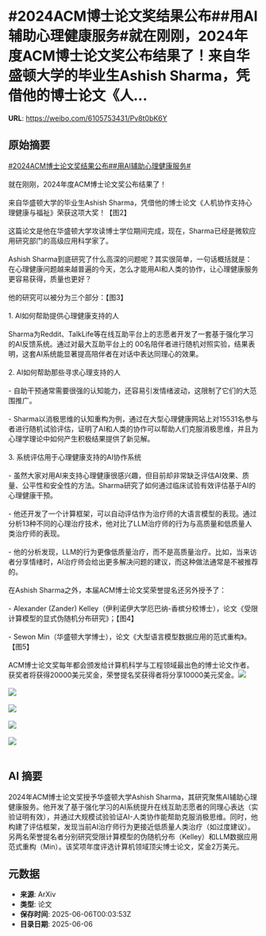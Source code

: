 # #2024ACM博士论文奖结果公布##用AI辅助心理健康服务#就在刚刚，2024年度ACM博士论文奖公布结果了！来自华盛顿大学的毕业生Ashish Sharma，凭借他的博士论文《人...

**URL**: https://weibo.com/6105753431/Pv8t0bK6Y

## 原始摘要

<a href="https://m.weibo.cn/search?containerid=231522type%3D1%26t%3D10%26q%3D%232024ACM%E5%8D%9A%E5%A3%AB%E8%AE%BA%E6%96%87%E5%A5%96%E7%BB%93%E6%9E%9C%E5%85%AC%E5%B8%83%23&amp;extparam=%232024ACM%E5%8D%9A%E5%A3%AB%E8%AE%BA%E6%96%87%E5%A5%96%E7%BB%93%E6%9E%9C%E5%85%AC%E5%B8%83%23" data-hide=""><span class="surl-text">#2024ACM博士论文奖结果公布#</span></a><a href="https://m.weibo.cn/search?containerid=231522type%3D1%26t%3D10%26q%3D%23%E7%94%A8AI%E8%BE%85%E5%8A%A9%E5%BF%83%E7%90%86%E5%81%A5%E5%BA%B7%E6%9C%8D%E5%8A%A1%23&amp;extparam=%23%E7%94%A8AI%E8%BE%85%E5%8A%A9%E5%BF%83%E7%90%86%E5%81%A5%E5%BA%B7%E6%9C%8D%E5%8A%A1%23" data-hide=""><span class="surl-text">#用AI辅助心理健康服务#</span></a><br><br>就在刚刚，2024年度ACM博士论文奖公布结果了！<br><br>来自华盛顿大学的毕业生Ashish Sharma，凭借他的博士论文《人机协作支持心理健康与福祉》荣获这项大奖！【图2】<br><br>这篇论文是他在华盛顿大学攻读博士学位期间完成，现在，Sharma已经是微软应用研究部门的高级应用科学家了。<br><br>Ashish Sharma到底研究了什么高深的问题呢？其实很简单，一句话概括就是：在心理健康问题越来越普遍的今天，怎么才能用AI和人类的协作，让心理健康服务更容易获得，质量也更好？<br><br>他的研究可以被分为三个部分：【图3】<br><br>1. AI如何帮助提供心理健康支持的人<br><br>Sharma为Reddit、TalkLife等在线互助平台上的志愿者开发了一套基于强化学习的AI反馈系统。通过对最大互助平台上的 00名陪伴者进行随机对照实验，结果表明，这套AI系统能显著提高陪伴者在对话中表达同理心的效果。<br><br>2. AI如何帮助那些寻求心理支持的人<br><br>- 自助干预通常需要很强的认知能力，还容易引发情绪波动，这限制了它们的大范围推广。<br><br>- Sharma以消极思维的认知重构为例，通过在大型心理健康网站上对15531名参与者进行随机试验评估，证明了AI和人类的协作可以帮助人们克服消极思维，并且为心理学理论中如何产生积极结果提供了新见解。<br><br>3. 系统评估用于心理健康支持的AI协作系统<br><br>- 虽然大家对用AI来支持心理健康很感兴趣，但目前却非常缺乏评估AI效果、质量、公平性和安全性的方法。Sharma研究了如何通过临床试验有效评估基于AI的心理健康干预。<br><br>- 他还开发了一个计算框架，可以自动评估作为治疗师的大语言模型的表现。通过分析13种不同的心理治疗技术，他对比了LLM治疗师的行为与高质量和低质量人类治疗师的表现。<br><br>- 他的分析发现，LLM的行为更像低质量治疗，而不是高质量治疗。比如，当来访者分享情绪时，AI治疗师会给出更多解决问题的建议，而这种做法通常是不被推荐的。<br><br>在Ashish Sharma之外，本届ACM博士论文奖荣誉提名还另外授予了：<br><br>- Alexander (Zander) Kelley（伊利诺伊大学厄巴纳-香槟分校博士），论文《受限计算模型的显式伪随机分布研究》；【图4】<br><br>- Sewon Min（华盛顿大学博士），论文《大型语言模型数据应用的范式重构》。【图5】<br><br>ACM博士论文奖每年都会颁发给计算机科学与工程领域最出色的博士论文作者。获奖者将获得20000美元奖金，荣誉提名奖获得者将分享10000美元奖金。<img style="" src="https://tvax2.sinaimg.cn/large/006Fd7o3gy1i24ii9kuqnj30l80byafp.jpg" referrerpolicy="no-referrer"><br><br><img style="" src="https://tvax2.sinaimg.cn/large/006Fd7o3gy1i24iiilubjj31241eawjm.jpg" referrerpolicy="no-referrer"><br><br><img style="" src="https://tvax2.sinaimg.cn/large/006Fd7o3gy1i24iipnl4aj31441agaoj.jpg" referrerpolicy="no-referrer"><br><br><img style="" src="https://tvax1.sinaimg.cn/large/006Fd7o3gy1i24iitoe8lj316u1hkagb.jpg" referrerpolicy="no-referrer"><br><br><img style="" src="https://tvax3.sinaimg.cn/large/006Fd7o3gy1i24infrhfqj313i1d878m.jpg" referrerpolicy="no-referrer"><br><br>

## AI 摘要

2024年ACM博士论文奖授予华盛顿大学Ashish Sharma，其研究聚焦AI辅助心理健康服务。他开发了基于强化学习的AI系统提升在线互助志愿者的同理心表达（实验证明有效），并通过大规模试验验证AI-人类协作能帮助克服消极思维。同时，他构建了评估框架，发现当前AI治疗师行为更接近低质量人类治疗（如过度建议）。另两名荣誉提名者分别研究受限计算模型的伪随机分布（Kelley）和LLM数据应用范式重构（Min）。该奖项年度评选计算机领域顶尖博士论文，奖金2万美元。

## 元数据

- **来源**: ArXiv
- **类型**: 论文
- **保存时间**: 2025-06-06T00:03:53Z
- **目录日期**: 2025-06-06
